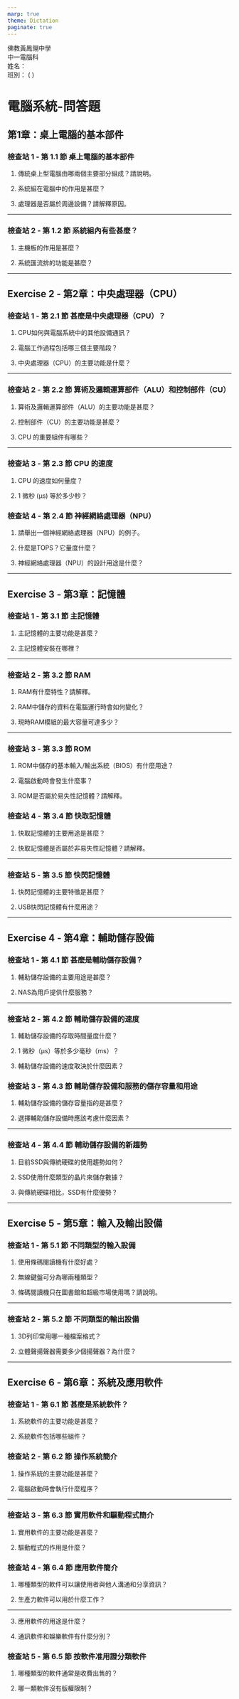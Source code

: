 ```yaml
---
marp: true
theme: Dictation
paginate: true
---
```


<div class="header-info">
<div class="school-info">佛教黃鳳翎中學</div>
<div class="exam-info">中一電腦科</div>
</div>

<div class="student-info">
<div class="name-field">
<span class="field-label">姓名：</span>
<span class="field-line"></span>
</div>
<div class="class-field">
<span class="field-label">班別：</span>
<span class="field-line"></span>
<span class="class-brackets">( )</span>
</div>
</div>

# 電腦系統-問答題

## 第1章：桌上電腦的基本部件

### 檢查站 1 - 第 1.1 節 桌上電腦的基本部件
1. 傳統桌上型電腦由哪兩個主要部分組成？請說明。

<div class="answer-space"></div>
<div class="answer-space"></div>
<div class="answer-space"></div>

2. 系統組在電腦中的作用是甚麼？

<div class="answer-space"></div>
<div class="answer-space"></div>
<div class="answer-space"></div>

3. 處理器是否屬於周邊設備？請解釋原因。

<div class="answer-space"></div>
<div class="answer-space"></div>
<div class="answer-space"></div>

---

### 檢查站 2 - 第 1.2 節 系統組內有些甚麼？

1. 主機板的作用是甚麼？

<div class="answer-space"></div>
<div class="answer-space"></div>
<div class="answer-space"></div>

2. 系統匯流排的功能是甚麼？

<div class="answer-space"></div>
<div class="answer-space"></div>
<div class="answer-space"></div>

---

## Exercise 2 - 第2章：中央處理器（CPU）

### 檢查站 1 - 第 2.1 節 甚麼是中央處理器（CPU）？
1. CPU如何與電腦系統中的其他設備通訊？

<div class="answer-space"></div>
<div class="answer-space"></div>
<div class="answer-space"></div>

2. 電腦工作過程包括哪三個主要階段？

<div class="answer-space"></div>
<div class="answer-space"></div>
<div class="answer-space"></div>

3. 中央處理器（CPU）的主要功能是什麼？

<div class="answer-space"></div>
<div class="answer-space"></div>
<div class="answer-space"></div>

---

### 檢查站 2 - 第 2.2 節 算術及邏輯運算部件（ALU）和控制部件（CU）
1. 算術及邏輯運算部件（ALU）的主要功能是甚麼？

<div class="answer-space"></div>
<div class="answer-space"></div>
<div class="answer-space"></div>

2. 控制部件（CU）的主要功能是甚麼？

<div class="answer-space"></div>
<div class="answer-space"></div>
<div class="answer-space"></div>

3. CPU 的重要組件有哪些？

<div class="answer-space"></div>
<div class="answer-space"></div>
<div class="answer-space"></div>

---

### 檢查站 3 - 第 2.3 節 CPU 的速度
1. CPU 的速度如何量度？

<div class="answer-space"></div>
<div class="answer-space"></div>
<div class="answer-space"></div>

2. 1 微秒 (μs) 等於多少秒？

<div class="answer-space"></div>
<div class="answer-space"></div>
<div class="answer-space"></div>

### 檢查站 4 - 第 2.4 節 神經網絡處理器（NPU）
1. 請舉出一個神經網絡處理器（NPU）的例子。

<div class="answer-space"></div>
<div class="answer-space"></div>
<div class="answer-space"></div>

2. 什麼是TOPS？它量度什麼？

<div class="answer-space"></div>
<div class="answer-space"></div>
<div class="answer-space"></div>

3. 神經網絡處理器（NPU）的設計用途是什麼？

<div class="answer-space"></div>
<div class="answer-space"></div>
<div class="answer-space"></div>

---

## Exercise 3 - 第3章：記憶體

### 檢查站 1 - 第 3.1 節 主記憶體
1. 主記憶體的主要功能是甚麼？

<div class="answer-space"></div>
<div class="answer-space"></div>
<div class="answer-space"></div>

2. 主記憶體安裝在哪裡？

<div class="answer-space"></div>
<div class="answer-space"></div>
<div class="answer-space"></div>

---
### 檢查站 2 - 第 3.2 節 RAM
1. RAM有什麼特性？請解釋。

<div class="answer-space"></div>
<div class="answer-space"></div>
<div class="answer-space"></div>

2. RAM中儲存的資料在電腦運行時會如何變化？

<div class="answer-space"></div>
<div class="answer-space"></div>
<div class="answer-space"></div>

3. 現時RAM模組的最大容量可達多少？

<div class="answer-space"></div>
<div class="answer-space"></div>
<div class="answer-space"></div>

---

### 檢查站 3 - 第 3.3 節 ROM
1. ROM中儲存的基本輸入/輸出系統（BIOS）有什麼用途？

<div class="answer-space"></div>
<div class="answer-space"></div>
<div class="answer-space"></div>

2. 電腦啟動時會發生什麼事？

<div class="answer-space"></div>
<div class="answer-space"></div>
<div class="answer-space"></div>

3. ROM是否屬於易失性記憶體？請解釋。

<div class="answer-space"></div>
<div class="answer-space"></div>
<div class="answer-space"></div>

### 檢查站 4 - 第 3.4 節 快取記憶體
1. 快取記憶體的主要用途是甚麼？

<div class="answer-space"></div>
<div class="answer-space"></div>
<div class="answer-space"></div>

2. 快取記憶體是否屬於非易失性記憶體？請解釋。

<div class="answer-space"></div>
<div class="answer-space"></div>
<div class="answer-space"></div>

---

### 檢查站 5 - 第 3.5 節 快閃記憶體
1. 快閃記憶體的主要特徵是甚麼？

<div class="answer-space"></div>
<div class="answer-space"></div>
<div class="answer-space"></div>

2. USB快閃記憶體有什麼用途？

<div class="answer-space"></div>
<div class="answer-space"></div>
<div class="answer-space"></div>

---

## Exercise 4 - 第4章：輔助儲存設備

### 檢查站 1 - 第 4.1 節 甚麼是輔助儲存設備？
1. 輔助儲存設備的主要用途是甚麼？

<div class="answer-space"></div>
<div class="answer-space"></div>
<div class="answer-space"></div>

2. NAS為用戶提供什麼服務？

<div class="answer-space"></div>
<div class="answer-space"></div>
<div class="answer-space"></div>

---

### 檢查站 2 - 第 4.2 節 輔助儲存設備的速度
1. 輔助儲存設備的存取時間量度什麼？

<div class="answer-space"></div>
<div class="answer-space"></div>
<div class="answer-space"></div>

2. 1 微秒（μs）等於多少毫秒（ms）？

<div class="answer-space"></div>
<div class="answer-space"></div>
<div class="answer-space"></div>

3. 輔助儲存設備的速度取決於什麼因素？

<div class="answer-space"></div>
<div class="answer-space"></div>
<div class="answer-space"></div>

### 檢查站 3 - 第 4.3 節 輔助儲存設備和服務的儲存容量和用途
1. 輔助儲存設備的儲存容量指的是甚麼？

<div class="answer-space"></div>
<div class="answer-space"></div>
<div class="answer-space"></div>

2. 選擇輔助儲存設備時應該考慮什麼因素？

<div class="answer-space"></div>
<div class="answer-space"></div>
<div class="answer-space"></div>

---
### 檢查站 4 - 第 4.4 節 輔助儲存設備的新趨勢
1. 目前SSD與傳統硬碟的使用趨勢如何？

<div class="answer-space"></div>
<div class="answer-space"></div>
<div class="answer-space"></div>

2. SSD使用什麼類型的晶片來儲存數據？

<div class="answer-space"></div>
<div class="answer-space"></div>
<div class="answer-space"></div>

3. 與傳統硬碟相比，SSD有什麼優勢？

<div class="answer-space"></div>
<div class="answer-space"></div>
<div class="answer-space"></div>

---

## Exercise 5 - 第5章：輸入及輸出設備

### 檢查站 1 - 第 5.1 節 不同類型的輸入設備
1. 使用條碼閱讀機有什麼好處？

<div class="answer-space"></div>
<div class="answer-space"></div>
<div class="answer-space"></div>

2. 無線鍵盤可分為哪兩種類型？

<div class="answer-space"></div>
<div class="answer-space"></div>
<div class="answer-space"></div>

3. 條碼閱讀機只在圖書館和超級市場使用嗎？請說明。

<div class="answer-space"></div>
<div class="answer-space"></div>
<div class="answer-space"></div>

---

### 檢查站 2 - 第 5.2 節 不同類型的輸出設備
1. 3D列印常用哪一種檔案格式？

<div class="answer-space"></div>
<div class="answer-space"></div>
<div class="answer-space"></div>

2. 立體聲揚聲器需要多少個揚聲器？為什麼？

<div class="answer-space"></div>
<div class="answer-space"></div>
<div class="answer-space"></div>

---

## Exercise 6 - 第6章：系統及應用軟件

### 檢查站 1 - 第 6.1 節 甚麼是系統軟件？
1. 系統軟件的主要功能是甚麼？

<div class="answer-space"></div>
<div class="answer-space"></div>
<div class="answer-space"></div>

2. 系統軟件包括哪些組件？

<div class="answer-space"></div>
<div class="answer-space"></div>
<div class="answer-space"></div>

### 檢查站 2 - 第 6.2 節 操作系統簡介
1. 操作系統的主要功能是甚麼？

<div class="answer-space"></div>
<div class="answer-space"></div>
<div class="answer-space"></div>

2. 電腦啟動時會執行什麼程序？

<div class="answer-space"></div>
<div class="answer-space"></div>
<div class="answer-space"></div>

---

### 檢查站 3 - 第 6.3 節 實用軟件和驅動程式簡介
1. 實用軟件的主要功能是甚麼？

<div class="answer-space"></div>
<div class="answer-space"></div>
<div class="answer-space"></div>

2. 驅動程式的作用是什麼？

<div class="answer-space"></div>
<div class="answer-space"></div>
<div class="answer-space"></div>

### 檢查站 4 - 第 6.4 節 應用軟件簡介
1. 哪種類型的軟件可以讓使用者與他人溝通和分享資訊？

<div class="answer-space"></div>
<div class="answer-space"></div>
<div class="answer-space"></div>

2. 生產力軟件可以用於什麼工作？

<div class="answer-space"></div>
<div class="answer-space"></div>
<div class="answer-space"></div>

---

3. 應用軟件的用途是什麼？

<div class="answer-space"></div>
<div class="answer-space"></div>
<div class="answer-space"></div>

4. 通訊軟件和娛樂軟件有什麼分別？

<div class="answer-space"></div>
<div class="answer-space"></div>
<div class="answer-space"></div>

### 檢查站 5 - 第 6.5 節 按軟件准用證分類軟件
1. 哪種類型的軟件通常是收費出售的？

<div class="answer-space"></div>
<div class="answer-space"></div>
<div class="answer-space"></div>

2. 哪一類軟件沒有版權限制？

<div class="answer-space"></div>
<div class="answer-space"></div>
<div class="answer-space"></div>